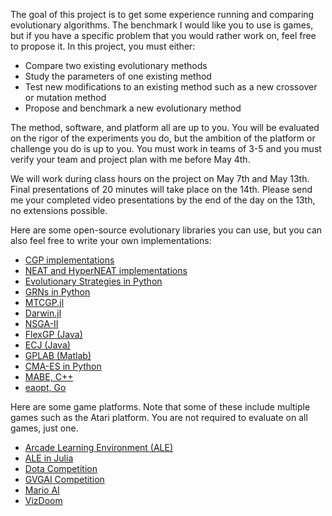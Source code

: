 The goal of this project is to get some experience running and comparing
evolutionary algorithms. The benchmark I would like you to use is games, but if
you have a specific problem that you would rather work on, feel free to propose
it. In this project, you must either:
+ Compare two existing evolutionary methods
+ Study the parameters of one existing method
+ Test new modifications to an existing method such as a new crossover or mutation method
+ Propose and benchmark a new evolutionary method

The method, software, and platform all are up to you. You will be evaluated on
the rigor of the experiments you do, but the ambition of the platform or
challenge you do is up to you. You must work in teams of 3-5 and you must verify
your team and project plan with me before May 4th.

We will work during class hours on the project on May 7th and May 13th. Final
presentations of 20 minutes will take place on the 14th. Please send me your
completed video presentations by the end of the day on the 13th, no extensions
possible.

Here are some open-source evolutionary libraries you can use, but you can also
feel free to write your own implementations:
+ [CGP implementations](https://www.cartesiangp.com/resources)
+ [NEAT and HyperNEAT implementations](http://eplex.cs.ucf.edu/neat_software/)
+ [Evolutionary Strategies in Python](https://github.com/hardmaru/estool)
+ [GRNs in Python](https://github.com/d9w/pygrn)
+ [MTCGP.jl](https://github.com/d9w/MTCGP.jl)
+ [Darwin.jl](https://github.com/d9w/Darwin.jl)
+ [NSGA-II](https://github.com/gsoleilhac/NSGAII.jl)
+ [FlexGP (Java)](http://flexgp.csail.mit.edu/)
+ [ECJ (Java)](https://cs.gmu.edu/~eclab/projects/ecj/)
+ [GPLAB (Matlab)](http://gplab.sourceforge.net/)
+ [CMA-ES in Python](https://github.com/CMA-ES/pycma)
+ [MABE, C++](https://github.com/Hintzelab/MABE)
+ [eaopt, Go](https://github.com/MaxHalford/eaopt)

Here are some game platforms. Note that some of these include multiple games
such as the Atari platform. You are not required to evaluate on all games, just
one.
+ [Arcade Learning Environment (ALE)](https://github.com/mgbellemare/Arcade-Learning-Environment)
+ [ALE in Julia](https://github.com/JuliaReinforcementLearning/ArcadeLearningEnvironment.jl)
+ [Dota Competition](https://web.cs.dal.ca/~dota2/?page_id=353)
+ [GVGAI Competition](http://www.gvgai.net/)
+ [Mario AI](http://marioai.org/)
+ [VizDoom](https://github.com/mwydmuch/ViZDoom)

